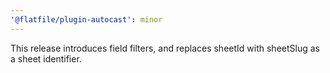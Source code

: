 ```yaml
---
'@flatfile/plugin-autocast': minor
---
```


This release introduces field filters, and replaces sheetId with sheetSlug as a sheet identifier.
